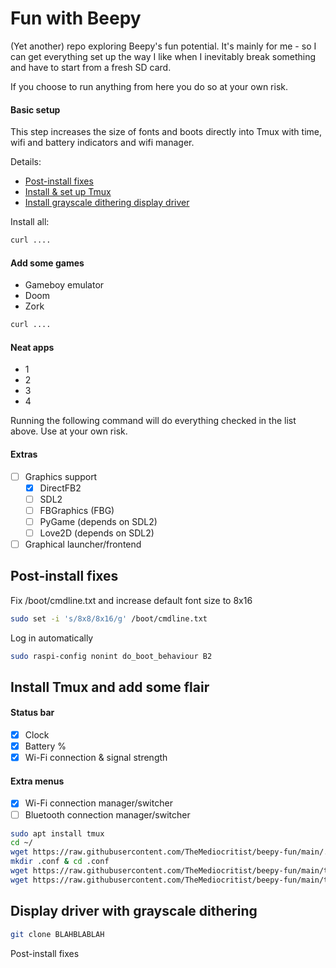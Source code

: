 # Fun with Beepy
(Yet another) repo exploring Beepy's fun potential. It's mainly for me - so I can get everything set up the way I like when I inevitably break something and have to start from a fresh SD card.

If you choose to run anything from here you do so at your own risk. 

#### Basic setup
This step increases the size of fonts and boots directly into Tmux with time, wifi and battery indicators and wifi manager.

Details:
 - [Post-install fixes](#postfix)
 - [Install & set up Tmux](https://github.com/TheMediocritist/beepy-fun/tree/main#-install-tmux-and-add-some-flair)
 - [Install grayscale dithering display driver](#grayscaledither)

Install all:
```bash 
curl ....
```

#### Add some games
 - Gameboy emulator
 - Doom
 - Zork
```bash 
curl ....
```
#### Neat apps
 - 1
 - 2
 - 3
 - 4


Running the following command will do everything checked in the list above. Use at your own risk.


#### Extras
- [ ] Graphics support
  - [x] DirectFB2
  - [ ] SDL2
  - [ ] FBGraphics (FBG)
  - [ ] PyGame (depends on SDL2)
  - [ ] Love2D (depends on SDL2)
- [ ] Graphical launcher/frontend

## <a name="postfix"></a>Post-install fixes
Fix /boot/cmdline.txt and increase default font size to 8x16
```bash
sudo set -i 's/8x8/8x16/g' /boot/cmdline.txt
```
Log in automatically
```bash
sudo raspi-config nonint do_boot_behaviour B2
```

## <a name="tmux"></a> Install Tmux and add some flair
#### Status bar
* [x] Clock
* [x] Battery %
* [x] Wi-Fi connection & signal strength

#### Extra menus
* [x] Wi-Fi connection manager/switcher
* [ ] Bluetooth connection manager/switcher

```bash
sudo apt install tmux
cd ~/
wget https://raw.githubusercontent.com/TheMediocritist/beepy-fun/main/.tmux.conf
mkdir .conf & cd .conf
wget https://raw.githubusercontent.com/TheMediocritist/beepy-fun/main/tmux_wifi_manager.sh
wget https://raw.githubusercontent.com/TheMediocritist/beepy-fun/main/tmux_wifi_status.sh
```

## <a name="grayscaledither"></a> Display driver with grayscale dithering
```bash
git clone BLAHBLABLAH
```

Post-install fixes


